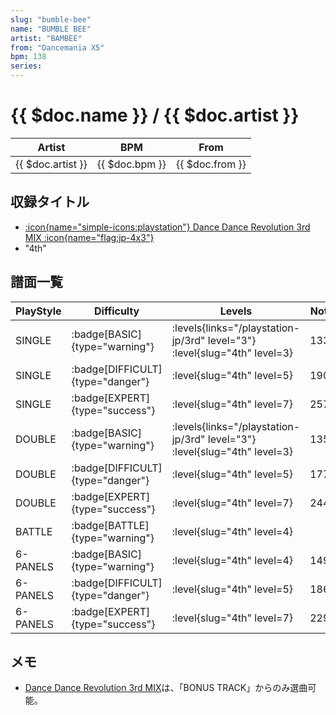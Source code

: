 ```yaml
---
slug: "bumble-bee"
name: "BUMBLE BEE"
artist: "BAMBEE"
from: "Dancemania X5"
bpm: 138
series:
---
```


# {{ $doc.name }} / {{ $doc.artist }}

|Artist|BPM|From|
|------|---|----|
|{{ $doc.artist }}|{{ $doc.bpm }}|{{ $doc.from }}|

## 収録タイトル

- [:icon{name="simple-icons:playstation"} Dance Dance Revolution 3rd MIX :icon{name="flag:jp-4x3"}](/playstation-jp/3rd)
- "4th"

## 譜面一覧

|PlayStyle|Difficulty|Levels|Notes|Movie|
|---------|----------|------|-----|-----|
|SINGLE| :badge[BASIC]{type="warning"}| :levels{links="/playstation-jp/3rd" level="3"} :level{slug="4th" level=3}|133/0||
|SINGLE| :badge[DIFFICULT]{type="danger"}|<div class="field is-grouped is-grouped-multiline"> :level{slug="4th" level=5}</div>|190/0||
|SINGLE| :badge[EXPERT]{type="success"}|<div class="field is-grouped is-grouped-multiline"> :level{slug="4th" level=7}</div>|257/0||
|DOUBLE| :badge[BASIC]{type="warning"}| :levels{links="/playstation-jp/3rd" level="3"} :level{slug="4th" level=3}|135/0||
|DOUBLE| :badge[DIFFICULT]{type="danger"}|<div class="field is-grouped is-grouped-multiline"> :level{slug="4th" level=5}</div>|177/0||
|DOUBLE| :badge[EXPERT]{type="success"}|<div class="field is-grouped is-grouped-multiline"> :level{slug="4th" level=7}</div>|244/0||
|BATTLE| :badge[BATTLE]{type="warning"}|<div class="field is-grouped is-grouped-multiline"> :level{slug="4th" level=4}</div>|||
|6-PANELS| :badge[BASIC]{type="warning"}|<div class="field is-grouped is-grouped-multiline"> :level{slug="4th" level=4}</div>|149/0||
|6-PANELS| :badge[DIFFICULT]{type="danger"}|<div class="field is-grouped is-grouped-multiline"> :level{slug="4th" level=5}</div>|186/0||
|6-PANELS| :badge[EXPERT]{type="success"}|<div class="field is-grouped is-grouped-multiline"> :level{slug="4th" level=7}</div>|229/0||

## メモ

- [Dance Dance Revolution 3rd MIX](/playstation-jp/3rd)は、「BONUS TRACK」からのみ選曲可能。
